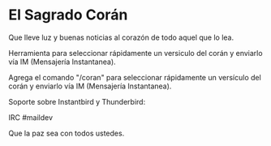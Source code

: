 # El Sagrado Corán

Que lleve luz y buenas noticias al corazón de todo aquel que lo lea. 

Herramienta para seleccionar rápidamente un versiculo del corán y enviarlo vía IM (Mensajería Instantanea).

Agrega el comando "/coran" para seleccionar rápidamente un versículo del corán y enviarlo vía IM (Mensajería Instantanea).

Soporte sobre Instantbird y Thunderbird:

IRC #maildev

Que la paz sea con todos ustedes.
